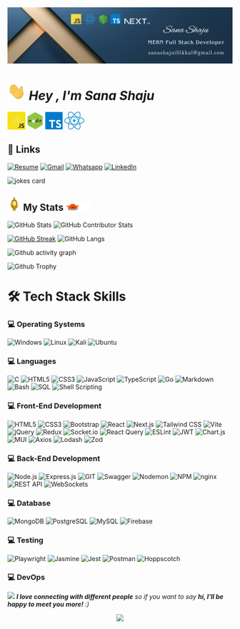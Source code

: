 <img src= "./Banner.png" >

# <img src="./animated/hands.gif" height="40"/> ***_Hey , I'm Sana Shaju_***
 <img src="./animated/javascript.gif" height="40" /> <img src="./animated/node.gif" height="40" /> <img src="./svgs/logo-typescript.svg" height="40" /> <img src="./images/react.png" height="40" />

## 🔗 Links

[![Resume](https://img.shields.io/badge/Resume-%239146FF.svg?logo=read-the-docs&logoColor=white)](https://drive.google.com/file/d/1oT14O3b8MF8dM-HOF4PlnMeZJNElZU6a/view?usp=sharing) [![Gmail](https://img.shields.io/badge/Gmail-%23FF4500.svg?logo=Gmail&logoColor=white)](mailto:sanashajuillikkal@gmail.com) [![Whatsapp](https://img.shields.io/badge/-WhatsApp-green?logo=WhatsApp&logoColor=white)](https://wa.me/+7736709420) [![LinkedIn](https://img.shields.io/badge/LinkedIn-%230077B5.svg?logo=linkedin&logoColor=white)](https://www.linkedin.com/in/abdulvahabaa)

![jokes card](https://readme-jokes.vercel.app/api)

## <img src="animated/light_5.gif" height="30px" /> My Stats <img src="animated/loading.gif" height="20px" />

![GitHub Stats](https://github-readme-stats.vercel.app/api?username=sanashaju&show_icons=true&theme=radical)
![GitHub Contributor Stats](https://github-contributor-stats.vercel.app/api?username=sanashaju&limit=5&theme=dark&combine_all_yearly_contributions=true)

[![GitHub Streak](https://nirzak-streak-stats.vercel.app/?user=sanashaju&theme=blueberry&hide_border=false)](https://git.io/streak-stats)
![GitHub Langs](https://github-readme-stats.vercel.app/api/top-langs/?username=sanashaju&layout=compact&theme=blue-green)

![Github activity graph](https://github-readme-activity-graph.vercel.app/graph?username=sanashaju&theme=github-compact)

<!-- ![Github activity graph](https://github-readme-activity-graph.vercel.app/graph?username=abdulvahabaa&theme=github-compact)-->

![Github Trophy](https://github-profile-trophy.vercel.app/?username=sanashaju&theme=discord)

# 🛠️ Tech Stack Skills

### 💻 Operating Systems

![Windows](https://img.shields.io/badge/🪟_Windows-pink?style=flat-square&logo=windows&logoColor=white)
![Linux](https://img.shields.io/badge/_Linux-lightblue?style=flat-square&logo=linux&logoColor=black)
![Kali](https://img.shields.io/badge/_Kali-pastelpurple?style=flat-square&logo=kalilinux&logoColor=white)
![Ubuntu](https://img.shields.io/badge/_Ubuntu-peachpuff?style=flat-square&logo=ubuntu&logoColor=black)

### 💻 Languages

![C](https://img.shields.io/badge/C-B0E0E6?style=flat-square&logo=c&logoColor=black)
![HTML5](https://img.shields.io/badge/HTML5-FFDAB9?style=flat-square&logo=html5&logoColor=black)
![CSS3](https://img.shields.io/badge/CSS3-BFD8FF?style=flat-square&logo=css3&logoColor=black)
![JavaScript](https://img.shields.io/badge/JavaScript-FFFACD?style=flat-square&logo=javascript&logoColor=black)
![TypeScript](https://img.shields.io/badge/TypeScript-D8BFD8?style=flat-square&logo=typescript&logoColor=black)
![Go](https://img.shields.io/badge/Go-C1F0F6?style=flat-square&logo=go&logoColor=black)
![Markdown](https://img.shields.io/badge/Markdown-E6E6FA?style=flat-square&logo=markdown&logoColor=black)
![Bash](https://img.shields.io/badge/Bash-C2F0C2?style=flat-square&logo=gnu-bash&logoColor=black)
![SQL](https://img.shields.io/badge/SQL-D1EEFC?style=flat-square&logo=sqlite&logoColor=black)
![Shell Scripting](https://img.shields.io/badge/Shell_Scripting-FBE7C6?style=flat-square&logo=gnubash&logoColor=black)

### 💻 Front-End Development

![HTML5](https://img.shields.io/badge/HTML5-F7C6C7.svg?style=plastic&logo=html5&logoColor=white)
![CSS3](https://img.shields.io/badge/CSS3-C8DCFF.svg?style=plastic&logo=css3&logoColor=white)
![Bootstrap](https://img.shields.io/badge/Bootstrap-E9D5FF.svg?style=plastic&logo=bootstrap&logoColor=white)
![React](https://img.shields.io/badge/React-C2F5FF.svg?style=plastic&logo=react&logoColor=black)
![Next.js](https://img.shields.io/badge/Next.js-F0F0F0.svg?style=plastic&logo=nextdotjs&logoColor=black)
![Tailwind CSS](https://img.shields.io/badge/Tailwind-DCF9FF.svg?style=plastic&logo=tailwindcss&logoColor=black)
![Vite](https://img.shields.io/badge/Vite-DAD9FF.svg?style=plastic&logo=vite&logoColor=black)
![jQuery](https://img.shields.io/badge/jQuery-BFEFFF.svg?style=plastic&logo=jquery&logoColor=black)
![Redux](https://img.shields.io/badge/Redux-E3D5FF.svg?style=plastic&logo=redux&logoColor=white)
![Socket.io](https://img.shields.io/badge/Socket.io-EAEAEA.svg?style=plastic&logo=socketdotio&logoColor=black)
![React Query](https://img.shields.io/badge/React_Query-FFD5D5.svg?style=plastic&logo=reactquery&logoColor=white)
![ESLint](https://img.shields.io/badge/ESLint-E5D8FF.svg?style=plastic&logo=eslint&logoColor=white)
![JWT](https://img.shields.io/badge/JWT-E0E0E0.svg?style=plastic&logo=jsonwebtokens&logoColor=black)
![Chart.js](https://img.shields.io/badge/Chart.js-FFD9E0.svg?style=plastic&logo=chartdotjs&logoColor=white)
![MUI](https://img.shields.io/badge/MUI-C9E2FF.svg?style=plastic&logo=mui&logoColor=white)
![Axios](https://img.shields.io/badge/Axios-DACBFF.svg?style=plastic&logo=axios&logoColor=white)
![Lodash](https://img.shields.io/badge/Lodash-DEDEDE.svg?style=plastic&logo=lodash&logoColor=white)
![Zod](https://img.shields.io/badge/Zod-EBD6FF.svg?style=plastic&logo=zod&logoColor=white)

### 💻 Back-End Development

![Node.js](https://img.shields.io/badge/Node.js-%23A8D5BA.svg?style=flat&logo=nodedotjs&logoColor=white)
![Express.js](https://img.shields.io/badge/Express.js-%23D5C6E0.svg?style=flat&logo=express&logoColor=black)
![GIT](https://img.shields.io/badge/git-%23FFB5A7.svg?style=flat&logo=git&logoColor=white)
![Swagger](https://img.shields.io/badge/Swagger-%23E4F1D0.svg?style=flat&logo=swagger&logoColor=black)
![Nodemon](https://img.shields.io/badge/Nodemon-%23C8E6C9.svg?style=flat&logo=nodemon&logoColor=black)
![NPM](https://img.shields.io/badge/NPM-%23FEC8D8.svg?style=flat&logo=npm&logoColor=white)
![nginx](https://img.shields.io/badge/nginx-%23B9FBC0.svg?style=flat&logo=nginx&logoColor=black)
![REST API](https://img.shields.io/badge/REST_API-%23E0BBE4.svg?style=flat&logo=rest-api&logoColor=black)
![WebSockets](https://img.shields.io/badge/WebSockets-%23CDE7F0.svg?style=flat&logo=websockets&logoColor=black)

### 💻 Database

![MongoDB](https://img.shields.io/badge/MongoDB-%23A3D9A5.svg?style=flat&logo=mongodb&logoColor=white)
![PostgreSQL](https://img.shields.io/badge/PostgreSQL-%23A5B4FC.svg?style=flat&logo=postgresql&logoColor=white)
![MySQL](https://img.shields.io/badge/MySQL-%23B2C4E0.svg?style=flat&logo=mysql&logoColor=white)
![Firebase](https://img.shields.io/badge/Firebase-%23FFE9A7.svg?style=flat&logo=firebase&logoColor=black)

### 💻 Testing

![Playwright](https://img.shields.io/badge/Playwright-%23B3CCE0.svg?style=flat&logo=playwright&logoColor=white)
![Jasmine](https://img.shields.io/badge/Jasmine-%23D6A9D0.svg?style=flat&logo=jasmine&logoColor=white)
![Jest](https://img.shields.io/badge/Jest-%23E6A3A1.svg?style=flat&logo=jest&logoColor=white)
![Postman](https://img.shields.io/badge/Postman-%FFF0E1.svg?style=flat&logo=postman&logoColor=white)
![Hoppscotch](https://img.shields.io/badge/Hoppscotch-%23A7C8FF.svg?style=flat&logo=hoppscotch&logoColor=white)


### 💻 DevOps




<img src="https://media.giphy.com/media/LnQjpWaON8nhr21vNW/giphy.gif" width="60"> 
<em><b>I love connecting with different people</b> so if you want to say <b>hi, I'll be happy to meet you more!</b> :)</em>

<p>

<p align="center">
  <img src="https://capsule-render.vercel.app/api?type=waving&color=gradient&height=60&section=footer"/>
</p>
